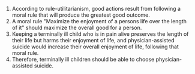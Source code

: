 1. According to rule-utilitarianism, good actions result from following a moral rule that will produce the greatest good outcome.
2. A moral rule "Maximize the enjoyment of a persons life over the length of it" should maximize the overall good for a person.
3. Keeping a terminally ill child who is in pain alive preserves the length of their life but harms their enjoyment of life, and physician-assisted suicide would increase their overall enjoyment of life, following that moral rule.
4. Therefore, terminally ill children should be able to choose physician-assisted suicide.